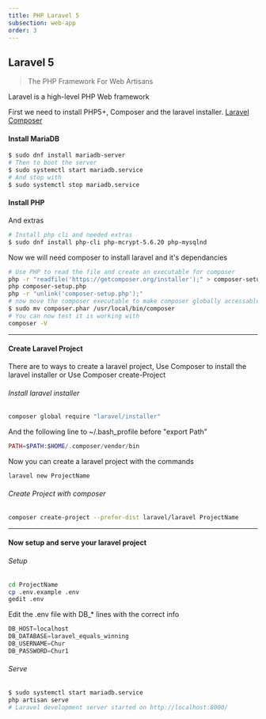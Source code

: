 ```yaml
---
title: PHP Laravel 5      
subsection: web-app
order: 3
---
```


## Laravel 5
> The PHP Framework For Web Artisans

Laravel is a high-level PHP Web framework 


First we need to install PHP5+, Composer and the laravel installer.
[Laravel](https://laravel.com/)
[Composer](https://getcomposer.org/)


#### Install MariaDB
```bash
$ sudo dnf install mariadb-server
# Then to boot the server 
$ sudo systemctl start mariadb.service
# And stop with
$ sudo systemctl stop mariadb.service
```
#### Install PHP
And extras
```bash
# Install php cli and needed extras
$ sudo dnf install php-cli php-mcrypt-5.6.20 php-mysqlnd
```
Now we will need composer to install laravel and it's dependancies 
```bash
# Use PHP to read the file and create an executable for composer
php -r "readfile('https://getcomposer.org/installer');" > composer-setup.php
php composer-setup.php
php -r "unlink('composer-setup.php');"
# now move the composer executable to make composer globally accessable 
$ sudo mv composer.phar /usr/local/bin/composer
# You can now test it is working with 
composer -V
```
---
#### Create Laravel Project 
There are to ways to create a laravel project, 
Use Composer to install the laravel installer 
or 
Use Composer create-Project

###### Install laravel installer
```bash
composer global require "laravel/installer"
```
And the following line to ~/.bash_profile before "export Path"
```php
PATH=$PATH:$HOME/.composer/vendor/bin
```
Now you can create a laravel project with the commands 
```bash
laravel new ProjectName
```

###### Create Project with composer
```bash
composer create-project --prefer-dist laravel/laravel ProjectName
```
---



#### Now setup and serve your laravel project 

###### Setup
```bash
cd ProjectName
cp .env.example .env
gedit .env
```

Edit the .env file with DB_* lines with the correct info
```javascript
DB_HOST=localhost
DB_DATABASE=laravel_equals_winning
DB_USERNAME=Chur
DB_PASSWORD=Chur1
```
###### Serve
```bash
$ sudo systemctl start mariadb.service
php artisan serve
# Laravel development server started on http://localhost:8000/
```





